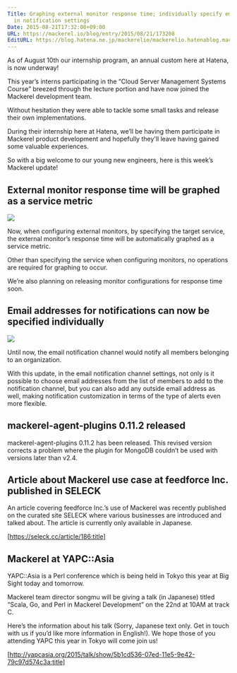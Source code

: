 ```yaml
---
Title: Graphing external monitor response time; individually specify email addresses
  in notification settings
Date: 2015-08-21T17:32:08+09:00
URL: https://mackerel.io/blog/entry/2015/08/21/173208
EditURL: https://blog.hatena.ne.jp/mackerelio/mackerelio.hatenablog.mackerel.io/atom/entry/8454420450106402989
---
```


As of August 10th our internship program, an annual custom here at Hatena, is now underway!

This year’s interns participating in the “Cloud Server Management Systems Course” breezed through the lecture portion and have now joined the Mackerel development team.

Without hesitation they were able to tackle some small tasks and release their own implementations.

During their internship here at Hatena, we’ll be having them participate in Mackerel product development and hopefully they'll leave having gained some valuable experiences.

So with a big welcome to our young new engineers, here is this week’s Mackerel update!

## External monitor response time will be graphed as a service metric

![](https://cdn-ak.f.st-hatena.com/images/fotolife/m/mackerelio/20160319/20160319191141.png)

Now, when configuring external monitors, by specifying the target service, the external monitor’s response time will be automatically graphed as a service metric.

Other than specifying the service when configuring monitors, no operations are required for graphing to occur. 


We’re also planning on releasing monitor configurations for response time soon.

## Email addresses for notifications can now be specified individually

![](https://cdn-ak.f.st-hatena.com/images/fotolife/m/mackerelio/20160319/20160319191151.png)

Until now, the email notification channel would notify all members belonging to an organization.

With this update, in the email notification channel settings, not only is it possible to choose email addresses from the list of members to add to the notification channel, but you can also add any outside email address as well, making notification customization in terms of the type of alerts even more flexible.

## mackerel-agent-plugins 0.11.2 released

mackerel-agent-plugins 0.11.2 has been released.
This revised version corrects a problem where the plugin for MongoDB couldn’t be used with versions later than v2.4.

## Article about Mackerel use case at feedforce Inc. published in SELECK

An article covering feedforce Inc.’s use of Mackerel was recently published on the curated site SELECK where various businesses are introduced and talked about. The article is currently only available in Japanese.	

[https://seleck.cc/article/186:title]

## Mackerel at YAPC::Asia

YAPC::Asia is a Perl conference which is being held in Tokyo this year at Big Sight today and tomorrow.

Mackerel team director songmu will be giving a talk (in Japanese) titled “Scala, Go, and Perl in Mackerel Development” on the 22nd at 10AM at track C.

Here’s the information about his talk (Sorry, Japanese text only. Get in touch with us if you’d like more information in English!). We hope those of you attending YAPC this year in Tokyo will come join us! 

[http://yapcasia.org/2015/talk/show/5b1cd536-07ed-11e5-9e42-79c97d574c3a:title]
